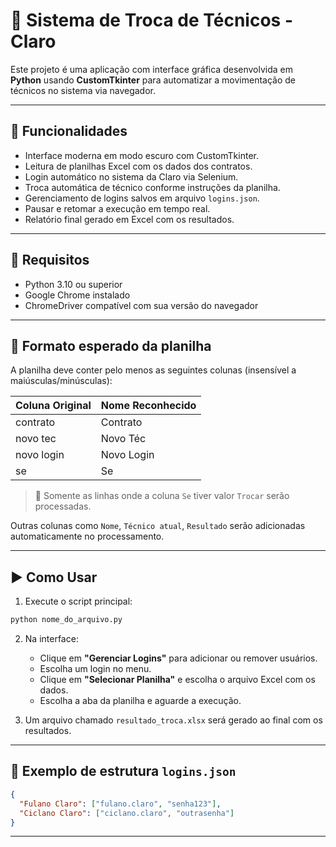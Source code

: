 # 🔁 Sistema de Troca de Técnicos - Claro

Este projeto é uma aplicação com interface gráfica desenvolvida em **Python** usando **CustomTkinter** para automatizar a movimentação de técnicos no sistema via navegador.

---

## 📌 Funcionalidades

- Interface moderna em modo escuro com CustomTkinter.
- Leitura de planilhas Excel com os dados dos contratos.
- Login automático no sistema da Claro via Selenium.
- Troca automática de técnico conforme instruções da planilha.
- Gerenciamento de logins salvos em arquivo `logins.json`.
- Pausar e retomar a execução em tempo real.
- Relatório final gerado em Excel com os resultados.

---

## 📁 Requisitos

- Python 3.10 ou superior
- Google Chrome instalado
- ChromeDriver compatível com sua versão do navegador

---

## 📂 Formato esperado da planilha

A planilha deve conter pelo menos as seguintes colunas (insensível a maiúsculas/minúsculas):

| Coluna Original     | Nome Reconhecido |
|---------------------|------------------|
| contrato            | Contrato         |
| novo tec            | Novo Téc         |
| novo login          | Novo Login       |
| se                  | Se               |

> 📝 Somente as linhas onde a coluna `Se` tiver valor `Trocar` serão processadas.

Outras colunas como `Nome`, `Técnico atual`, `Resultado` serão adicionadas automaticamente no processamento.

---

## ▶️ Como Usar

1. Execute o script principal:

```bash
python nome_do_arquivo.py
```

2. Na interface:
   - Clique em **"Gerenciar Logins"** para adicionar ou remover usuários.
   - Escolha um login no menu.
   - Clique em **"Selecionar Planilha"** e escolha o arquivo Excel com os dados.
   - Escolha a aba da planilha e aguarde a execução.

3. Um arquivo chamado `resultado_troca.xlsx` será gerado ao final com os resultados.

---

## 🧠 Exemplo de estrutura `logins.json`

```json
{
  "Fulano Claro": ["fulano.claro", "senha123"],
  "Ciclano Claro": ["ciclano.claro", "outrasenha"]
}
```

---

